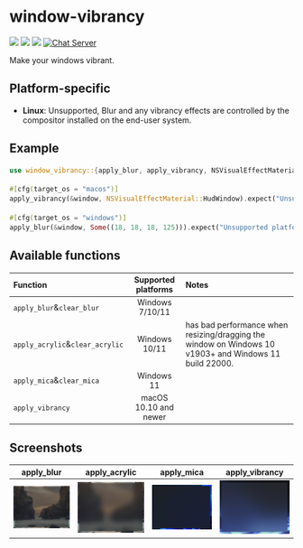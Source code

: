 # window-vibrancy

[![](https://img.shields.io/crates/v/window-vibrancy)](https://crates.io/crates/window-vibrancy) [![](https://img.shields.io/docsrs/window-vibrancy)](https://docs.rs/window-vibrancy/) ![](https://img.shields.io/crates/l/window-vibrancy)
[![Chat Server](https://img.shields.io/badge/chat-on%20discord-7289da.svg)](https://discord.gg/SpmNs4S)

Make your windows vibrant.

## Platform-specific

- **Linux**: Unsupported, Blur and any vibrancy effects are controlled by the compositor installed on the end-user system.

## Example

```rs
use window_vibrancy::{apply_blur, apply_vibrancy, NSVisualEffectMaterial};

#[cfg(target_os = "macos")]
apply_vibrancy(&window, NSVisualEffectMaterial::HudWindow).expect("Unsupported platform! 'apply_vibrancy' is only supported on macOS");

#[cfg(target_os = "windows")]
apply_blur(&window, Some((18, 18, 18, 125))).expect("Unsupported platform! 'apply_blur' is only supported on Windows");
```

## Available functions

| Function                          | Supported platforms   | Notes |
| :---                              | :---:                 | :---  |
| `apply_blur`&`clear_blur`         | Windows  7/10/11      |       |
| `apply_acrylic`&`clear_acrylic`   | Windows 10/11         | has bad performance when resizing/dragging the window on Windows 10 v1903+ and Windows 11 build 22000. |
| `apply_mica`&`clear_mica`         | Windows 11            |       |
| `apply_vibrancy`                  | macOS 10.10 and newer |       |

## Screenshots

<p align="center">

| apply_blur | apply_acrylic | apply_mica | apply_vibrancy |
| :---:      | :---:         | :---:      | :---:          |
| ![apply_blur screenshot](./screenshots/apply_blur.png) | ![apply_blur screenshot](./screenshots/apply_acrylic.png) | ![apply_mica screenshot](./screenshots/apply_mica.png) | ![apply_vibrancy screenshot](./screenshots/apply_vibrancy.png) |

</p>
